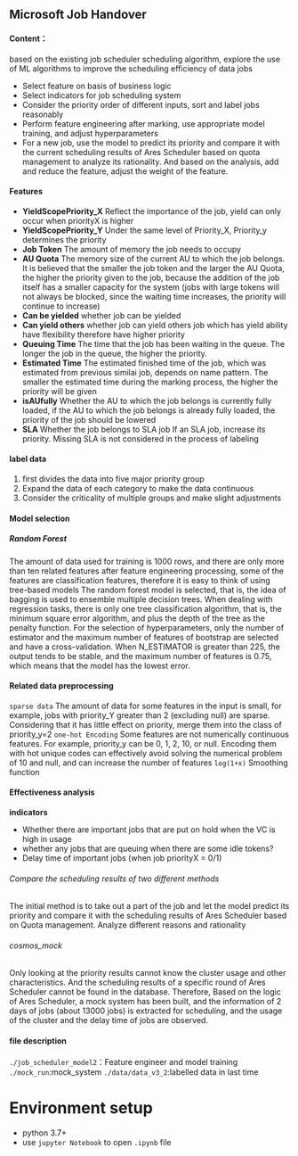 ## Microsoft Job Handover
#### Content：
based on the existing job scheduler scheduling algorithm, explore the use of ML algorithms to improve the scheduling efficiency of data jobs
* Select feature on basis of business logic
* Select indicators for job scheduling system
* Consider the priority order of different inputs, sort and label jobs reasonably
* Perform feature engineering after marking, use appropriate model training, and adjust hyperparameters
* For a new job, use the model to predict its priority and compare it with the current scheduling results of Ares Scheduler based on quota management to analyze its rationality. And based on the analysis, add and reduce the feature, adjust the weight of the feature.

#### Features
* **YieldScopePriority_X**
    Reflect the importance of the job, yield can only occur when priorityX is higher
* **YieldScopePriority_Y**
    Under the same level of Priority_X, Priority_y determines the priority
* **Job Token**
    The amount of memory the job needs to occupy
* **AU Quota**
    The memory size of the current AU to which the job belongs. It is believed that the smaller the job token and the larger the AU Quota, the higher the priority given to the job, because the addition of the job itself has a smaller capacity for the system
     (jobs with large tokens will not always be blocked, since the waiting time increases, the priority will continue to increase)
* **Can be yielded**
    whether job can be yielded
* **Can yield others**
    whether job can yield others
    job which has yield ability have flexibility therefore have higher priority
* **Queuing Time**
    The time that the job has been waiting in the queue. The longer the job in the queue, the higher the priority.
* **Estimated Time**
    The estimated finished time of the job, which was estimated from previous similai job, depends on name pattern. The smaller the estimated time during the marking process, the higher the priority will be given
* **isAUfully**
    Whether the AU to which the job belongs is currently fully loaded, if the AU to which the job belongs is already fully loaded, the priority of the job should be lowered
* **SLA**
    Whether the job belongs to SLA job
    If an SLA job, increase its priority. Missing SLA is not considered in the process of labeling

#### label data
1. first divides the data into five major priority group
2. Expand the data of each category to make the data continuous
3. Consider the criticality of multiple groups and make slight adjustments

#### Model selection
##### Random Forest
The amount of data used for training is 1000 rows, and there are only more than ten related features after feature engineering processing, some of the features are classification features, therefore it is easy to think of using tree-based models
The random forest model is selected, that is, the idea of bagging is used to ensemble multiple decision trees. When dealing with regression tasks, there is only one tree classification algorithm, that is, the minimum square error algorithm, and plus the depth of the tree as the penalty function.
For the selection of hyperparameters, only the number of estimator and the maximum number of features of bootstrap are selected and have a cross-validation. When N_ESTIMATOR is greater than 225, the output tends to be stable, and the maximum number of features is 0.75, which means that the model has the lowest error.


#### Related data preprocessing
`sparse data`
The amount of data for some features in the input is small, for example, jobs with priority_Y greater than 2 (excluding null) are sparse. Considering that it has little effect on priority, merge them into the class of priority_y=2
`one-hot Encoding`
Some features are not numerically continuous features. For example, priority_y can be 0, 1, 2, 10, or null.
Encoding them with hot unique codes can effectively avoid solving the numerical problem of 10 and null, and can increase the number of features
`log(1+x)`
Smoothing function

#### Effectiveness analysis
**indicators** 
* Whether there are important jobs that are put on hold when the VC is high in usage
* whether any jobs that are queuing when there are some idle tokens?
* Delay time of important jobs (when job priorityX = 0/1)
######  Compare the scheduling results of two different methods
The initial method is to take out a part of the job and let the model predict its priority and compare it with the scheduling results of Ares Scheduler based on Quota management.
Analyze different reasons and rationality
######  cosmos_mock
Only looking at the priority results cannot know the cluster usage and other characteristics. And the scheduling results of a specific round of Ares Scheduler cannot be found in the database.
Therefore, Based on the logic of Ares Scheduler, a mock system has been built, and the information of 2 days of jobs (about 13000 jobs) is extracted for scheduling, and the usage of the cluster and the delay time of jobs are observed.


#### file description

`./job_scheduler_model2`：Feature engineer and model training
`./mock_run`:mock_system
`./data/data_v3_2`:labelled data in last time

# Environment setup
* python 3.7+
* use `jupyter Notebook` to open `.ipynb` file

